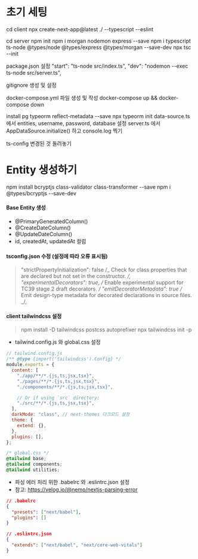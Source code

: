# 초기 세팅

cd client
npx create-next-app@latest ./ --typescript --eslint

cd server
npm init
npm i morgan nodemon express --save
npm i typescript ts-node @types/node @types/express @types/morgan --save-dev
npx tsc --init

package.json 설정
"start": "ts-node src/index.ts",
"dev": "nodemon --exec ts-node src/server.ts",

gitignore 생성 및 설정

docker-compose.yml 파일 생성 및 작성
docker-compose up && docker-compose down

install pg typeorm reflect-metadata --save
npx typeorm init
data-source.ts 에서 entities, username, password, database 설정
server.ts 에서 AppDataSource.initialize() 하고 console.log 찍기

ts-config 변경된 것 돌려놓기

# Entity 생성하기

npm install bcryptjs class-validator class-transformer --save
npm i @types/bcryptjs --save-dev

#### Base Entity 생성

- @PrimaryGeneratedColumn()
- @CreateDateColumn()
- @UpdateDateColumn()
- id, createdAt, updatedAt 컬럼

#### tsconfig.json 수정 (설정에 따라 오류 표시됨)

> "strictPropertyInitialization": false /_ Check for class properties that are declared but not set in the constructor. _/,
> "experimentalDecorators": true, /_ Enable experimental support for TC39 stage 2 draft decorators. _/
> "emitDecoratorMetadata": true /_ Emit design-type metadata for decorated declarations in source files. _/,

#### client tailwindcss 설정

> npm install -D tailwindcss postcss autoprefixer
> npx tailwindcss init -p

- tailwind.config.js 와 global.css 설정

```js
// tailwind.config.js
/** @type {import('tailwindcss').Config} */
module.exports = {
  content: [
    "./app/**/*.{js,ts,jsx,tsx}",
    "./pages/**/*.{js,ts,jsx,tsx}",
    "./components/**/*.{js,ts,jsx,tsx}",

    // Or if using `src` directory:
    "./src/**/*.{js,ts,jsx,tsx}",
  ],
  darkMode: "class", // next-themes 다크모드 설정
  theme: {
    extend: {},
  },
  plugins: [],
};
```

```css
/* global.css */
@tailwind base;
@tailwind components;
@tailwind utilities;
```

- 파싱 에러 처리 위한 .babelrc 와 .eslintrc.json 설정
- 참고: https://velog.io/@nemo/nextjs-parsing-error

```json
// .babelrc
{
  "presets": ["next/babel"],
  "plugins": []
}
```

```json
// .eslintrc.json
{
  "extends": ["next/babel", "next/core-web-vitals"]
}
```
